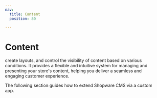 ```yaml
---
nav:
  title: Content
  position: 80

---
```


# Content

create layouts, and control the visibility of content based on various conditions. It provides a flexible and intuitive system for managing and presenting your store's content, helping you deliver a seamless and engaging customer experience.

The following section guides how to extend Shopware CMS via a custom app.
